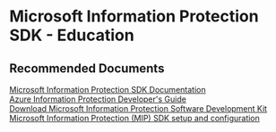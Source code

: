 <properties
	pageTitle="Microsoft Information Protection SDK - Education"
	description="Microsoft Information Protection SDK - Education"
	service="microsoft.aip"
	resource="aip"
	authors="orbarak-ms"
	ms.author="orbarak"
	articleId="MIPSDK_Education"
	displayOrder=""
	selfHelpType="generic"
	supportTopicIds="32584343"
	resourceTags=""
	productPesIds="14997"
	cloudEnvironments="public"
/>

# Microsoft Information Protection SDK - Education

## **Recommended Documents**

[Microsoft Information Protection SDK Documentation](https://docs.microsoft.com/information-protection/develop/)<br>
[Azure Information Protection Developer's Guide](https://docs.microsoft.com/azure/information-protection/develop/developers-guide)<br>
[Download Microsoft Information Protection Software Development Kit](https://www.microsoft.com/download/details.aspx?id=57392)<br>
[Microsoft Information Protection (MIP) SDK setup and configuration](https://docs.microsoft.com/information-protection/develop/setup-configure-mip)
